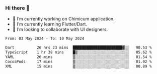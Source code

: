 ### Hi there 👋

<!--
**devcat37/devcat37** is a ✨ _special_ ✨ repository because its `README.md` (this file) appears on your GitHub profile.-->


- 🔭 I’m currently working on Chimicum application.
- 🌱 I’m currently learning Flutter/Dart.
- 👯 I’m looking to collaborate with UI designers.
<!-- - 🤔 I’m looking for help with ... -->

<!--START_SECTION:waka-->

```txt
From: 03 May 2024 - To: 10 May 2024

Dart          26 hrs 23 mins  ██████████████████████▓░░   90.53 %
TypeScript    1 hr 38 mins    █▒░░░░░░░░░░░░░░░░░░░░░░░   05.62 %
YAML          26 mins         ▒░░░░░░░░░░░░░░░░░░░░░░░░   01.54 %
CocoaPods     17 mins         ▒░░░░░░░░░░░░░░░░░░░░░░░░   01.02 %
XML           15 mins         ▒░░░░░░░░░░░░░░░░░░░░░░░░   00.89 %
```

<!--END_SECTION:waka-->
